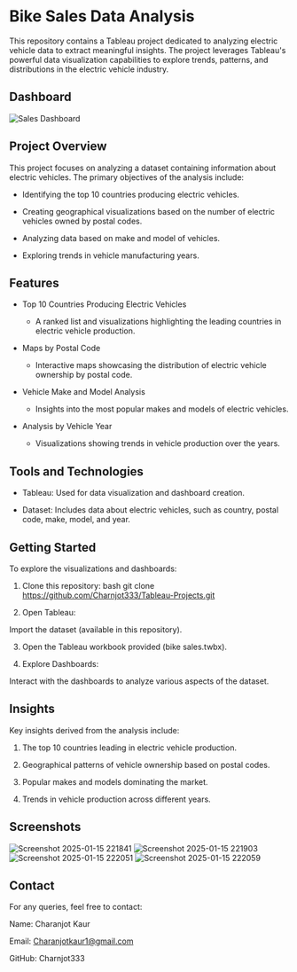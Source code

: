 # Bike Sales Data Analysis

This repository contains a Tableau project dedicated to analyzing electric vehicle data to extract meaningful insights. The project leverages Tableau's powerful data visualization capabilities to explore trends, patterns, and distributions in the electric vehicle industry.

## Dashboard 
![Sales Dashboard ](https://github.com/user-attachments/assets/7f3ea499-204f-4bcc-8b01-a8e00e8e334e)

## Project Overview

This project focuses on analyzing a dataset containing information about electric vehicles. The primary objectives of the analysis include:
- Identifying the top 10 countries producing electric vehicles.

- Creating geographical visualizations based on the number of electric vehicles owned by postal codes.

- Analyzing data based on make and model of vehicles.

- Exploring trends in vehicle manufacturing years.

## Features 
- Top 10 Countries Producing Electric Vehicles

    - A ranked list and visualizations highlighting the leading countries in electric vehicle production.

- Maps by Postal Code

    - Interactive maps showcasing the distribution of electric vehicle ownership by postal code.

- Vehicle Make and Model Analysis

    - Insights into the most popular makes and models of electric vehicles.

- Analysis by Vehicle Year
   + Visualizations showing trends in vehicle production over the years.
## Tools and Technologies
- Tableau: Used for data visualization and dashboard creation.

- Dataset: Includes data about electric vehicles, such as country, postal code, make, model, and year.

## Getting Started
To explore the visualizations and dashboards:
1. Clone this repository:
bash
git clone https://github.com/Charnjot333/Tableau-Projects.git

2. Open Tableau:

Import the dataset (available in this repository).

3. Open the Tableau workbook provided (bike sales.twbx).

4. Explore Dashboards:

Interact with the dashboards to analyze various aspects of the dataset.

## Insights
Key insights derived from the analysis include:

1. The top 10 countries leading in electric vehicle production.

2. Geographical patterns of vehicle ownership based on postal codes.

3. Popular makes and models dominating the market.

4. Trends in vehicle production across different years.
## Screenshots
![Screenshot 2025-01-15 221841](https://github.com/user-attachments/assets/2b841b5b-2327-4abd-93b5-dd9e18fa9f3b)
![Screenshot 2025-01-15 221903](https://github.com/user-attachments/assets/58ee135a-e3e2-40cd-b18d-9540a5590fce)
![Screenshot 2025-01-15 222051](https://github.com/user-attachments/assets/25dc8b79-8a2a-4f85-b124-bc65bb36ebc2)
![Screenshot 2025-01-15 222059](https://github.com/user-attachments/assets/4724073a-4182-4a11-b6c9-78b4bd9c7795)
## Contact 

For any queries, feel free to contact:

Name: Charanjot Kaur 

Email: Charanjotkaur1@gmail.com

GitHub: Charnjot333      
